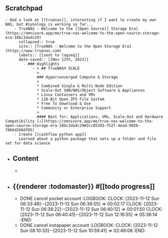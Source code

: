 ## Scratchpad
	- Had a look at [[truenas]], interesting if I want to create my own NAS, but #synology is working so far...
		- TrueNAS - Welcome to the [[Open Source]] Storage Era](https://omnivore.app/me/true-nas-welcome-to-the-open-source-storage-era-18bc3dadc29)
		  collapsed:: true
		  site:: [TrueNAS - Welcome to the Open Storage Era](https://www.truenas.com)
		  labels:: [[sent to logseq]]
		  date-saved:: [[Nov 12th, 2023]]
			- ### Highlights
				- > ## TrueNAS® SCALE
				  > 
				  ### Hyperconverged Compute & Storage
				  > 
				  * Combined Single & Multi-Node Edition
				  * Scale-Out SAN/NAS/Object Software & Appliances
				  * Linux Containers and VMs
				  * 128-Bit Open ZFS File System
				  * Free To Download & Use
				  * Community or Enterprise Support
				  > 
				  #### Best for: Applications, VMs, Scale-Out and Hardware Compatibility [⤴️](https://omnivore.app/me/true-nas-welcome-to-the-open-source-storage-era-18bc3dadc29#2cc85393-f52f-4ead-9926-7866d268df85)
		- Create [[cashflow python app]]
		  Learned about a python package that sets up a folder and file set for data science
- ## Content
	-
- ## {{renderer :todomaster}} #[[todo progress]]
	- DONE cancel pocket account
	  :LOGBOOK:
	  CLOCK: [2023-11-12 Sun 06:33:48]--[2023-11-12 Sun 06:36:05] =>  00:02:17
	  CLOCK: [2023-11-12 Sun 06:38:22]--[2023-11-12 Sun 06:40:12] =>  00:01:50
	  CLOCK: [2023-11-12 Sun 06:40:41]--[2023-11-12 Sun 12:16:55] =>  05:36:14
	  :END:
	- DONE cancel instapaper account
	  :LOGBOOK:
	  CLOCK: [2023-11-12 Sun 08:10:33]--[2023-11-12 Sun 10:59:41] =>  02:49:08
	  :END: